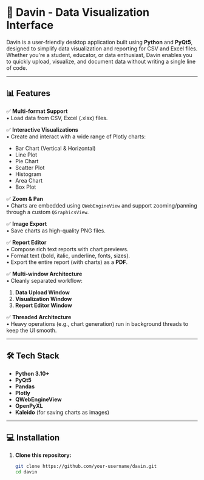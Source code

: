 # 🚀 Davin - Data Visualization Interface

Davin is a user-friendly desktop application built using **Python** and **PyQt5**, designed to simplify data visualization and reporting for CSV and Excel files. Whether you're a student, educator, or data enthusiast, Davin enables you to quickly upload, visualize, and document data without writing a single line of code.

---

## 📊 Features

✅ **Multi-format Support**  
• Load data from CSV, Excel (.xlsx) files.  

✅ **Interactive Visualizations**  
• Create and interact with a wide range of Plotly charts:
  - Bar Chart (Vertical & Horizontal)  
  - Line Plot  
  - Pie Chart  
  - Scatter Plot  
  - Histogram  
  - Area Chart  
  - Box Plot  

✅ **Zoom & Pan**  
• Charts are embedded using `QWebEngineView` and support zooming/panning through a custom `QGraphicsView`.

✅ **Image Export**  
• Save charts as high-quality PNG files.

✅ **Report Editor**  
• Compose rich text reports with chart previews.  
• Format text (bold, italic, underline, fonts, sizes).  
• Export the entire report (with charts) as a **PDF**.

✅ **Multi-window Architecture**  
• Cleanly separated workflow:  
  1. **Data Upload Window**  
  2. **Visualization Window**  
  3. **Report Editor Window**

✅ **Threaded Architecture**  
• Heavy operations (e.g., chart generation) run in background threads to keep the UI smooth.

---

## 🛠️ Tech Stack

- **Python 3.10+**
- **PyQt5**
- **Pandas**
- **Plotly**
- **QWebEngineView**
- **OpenPyXL**
- **Kaleido** (for saving charts as images)

---

## 💻 Installation

1. **Clone this repository:**
   ```bash
   git clone https://github.com/your-username/davin.git
   cd davin
